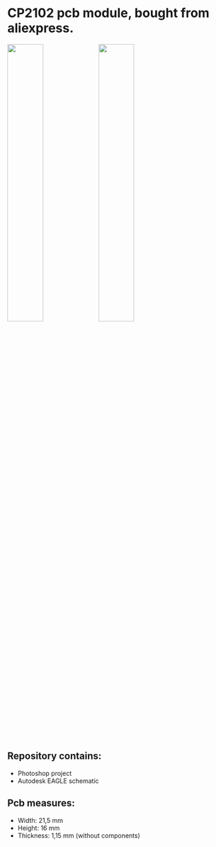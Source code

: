 # CP2102 pcb module, bought from aliexpress.  
<p float="left">
  <img src="https://user-images.githubusercontent.com/38842553/236648201-2cfdf859-eab5-4daf-8a1f-35248696b511.png"  width="40%" height="40%">
  <img src="https://user-images.githubusercontent.com/38842553/236648608-28802655-6e2c-4c52-ac9b-65d7b40ceabe.png"  width="40%" height="40%">
</p>

## Repository contains:

- Photoshop project
- Autodesk EAGLE schematic

## Pcb measures:

- Width: 21,5 mm
- Height: 16 mm
- Thickness: 1,15 mm (without components)
